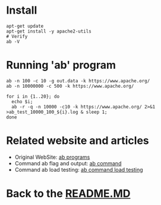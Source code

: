 # Install

```shell
apt-get update
apt-get install -y apache2-utils
# Verify
ab -V
```

# Running 'ab' program

```shell
ab -n 100 -c 10 -g out.data -k https://www.apache.org/
ab -n 10000000 -c 500 -k https://www.apache.org/
```

```shell
for i in {1..20}; do 
  echo $i;
  ab -r -q -n 10000 -c10 -k https://www.apache.org/ 2>&1 >ab_test_10000_100_${i}.log & sleep 1;
done
```

# Related website and articles

* Original WebSite: [ab programs][apache_ab]
* Command ab flag and output: [ab command][apache_ab_environment_setup]
* Command ab load testing: [ab command load testing][apache_ab_load_testing]

# Back to the [README.MD][readme]

[readme]:<../README.MD>

[apache_ab]:<https://httpd.apache.org/docs/2.4/programs/ab.html>

[apache_ab_environment_setup]:<https://www.tutorialspoint.com/apache_bench/apache_bench_environment_setup.htm>

[apache_ab_load_testing]:<https://diamantidis.github.io/2020/07/15/load-testing-with-apache-bench>
